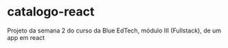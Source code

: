 # catalogo-react
Projeto da semana 2 do curso da Blue EdTech, módulo III (Fullstack), de um app em react
